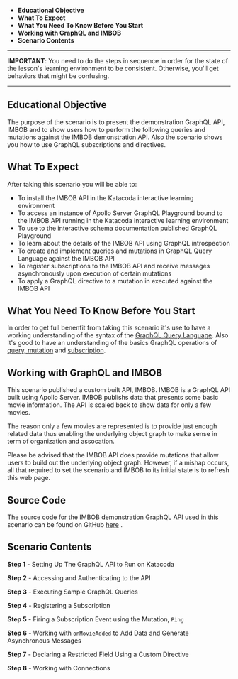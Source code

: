  * **Educational Objective**
 * **What To Expect**
 * **What You Need To Know Before You Start**
 * **Working with GraphQL and IMBOB**
 * **Scenario Contents**
 
------

**IMPORTANT**: You need to do the steps in sequence in order for the state of the lesson's learning environment to be
consistent. Otherwise, you'll get behaviors that might be confusing.

------
 
<a name="eductional-objective"></a>
## Educational Objective
The purpose of the scenario is to present the demonstration GraphQL API, IMBOB and to show users how to perform the following queries and mutations against the IMBOB demonstration API. 
Also the scenario shows you how to use GraphQL subscriptions and directives.

<a name="what-to-expect"></a>
## What To Expect

After taking this scenario you will be able to:

* To install the IMBOB API in the Katacoda interactive learning environment
* To access an instance of Apollo Server GraphQL Playground bound to the IMBOB API running in the Katacoda interactive learning environment
* To use to the interactive schema documentation published GraphQL Playground
* To learn about the details of the IMBOB API using GraphQL introspection
* To create and implement queries and mutations in GraphQL Query Language against the IMBOB API
* To register subscriptions to the IMBOB API and receive messages asynchronously upon execution of certain mutations
* To apply a GraphQL directive to a mutation in executed against the IMBOB API

<a name="what-you-need"></a>
## What You Need To Know Before You Start

In order to get full benenfit from taking this scenario it's use to have a working understanding
of the syntax of the [GraphQL Query Language](https://graphql.org/learn/). 
Also it's good to have an understanding of the basics GraphQL operations of [query, mutation](https://graphql.org/learn/queries/) and
[subscription](https://www.apollographql.com/docs/react/advanced/subscriptions).

<a name="understanding"></a>
## Working with GraphQL and IMBOB

This scenario published a custom built API, IMBOB. IMBOB is a GraphQL API built using Apollo 
Server. IMBOB publishs data that presents some basic movie information. The API is scaled
back to show data for only a few movies.

The reason only a few movies are represented is to provide just enough related data thus enabling
the underlying object graph to make sense in term of organization and assocation.

Please be advised that the IMBOB API does provide mutations that allow users to build out the underlying
object graph. However, if a mishap occurs, all that required to set the scenario and IMBOB to its initial
state is to refresh this web page.

## Source Code

The source code for the IMBOB demonstration GraphQL API used in this scenario can
be found on GitHub [here](https://github.com/reselbob/IMBOB) .

## Scenario Contents

**Step 1** - Setting Up The GraphQL API to Run on Katacoda

**Step 2** - Accessing and Authenticating to the API

**Step 3** - Executing Sample GraphQL Queries

**Step 4** - Registering a Subscription

**Step 5** - Firing a Subscription Event using the Mutation, `Ping`

**Step 6** - Working with `onMovieAdded` to Add Data and Generate Asynchronous Messages

**Step 7** - Declaring a Restricted Field Using a Custom Directive

**Step 8** - Working with Connections